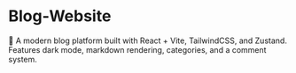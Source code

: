 # Blog-Website
🚀 A modern blog platform built with React + Vite, TailwindCSS, and Zustand. Features dark mode, markdown rendering, categories, and a comment system.
